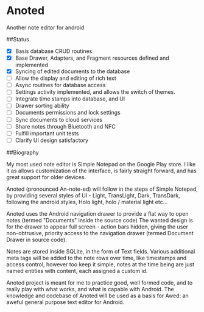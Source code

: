 Anoted
======

Another note editor for android

##Status 
  - [X] Basis database CRUD routines
  - [X] Base Drawer, Adapters, and Fragment resources defined and implemented
  - [X] Syncing of edited documents to the database
  - [ ] Allow the display and editing of rich text
  - [ ] Async routines for database access
  - [ ] Settings activity implemented, and allows the switch of themes.
  - [ ] Integrate time stamps into database, and UI
  - [ ] Drawer sorting ability
  - [ ] Documents permissions and lock settings
  - [ ] Sync documents to cloud services
  - [ ] Share notes through Bluetooth and NFC
  - [ ] Fulfill important unit tests
  - [ ] Clarify UI design satisfactory

##Biography

My most used note editor is Simple Notepad on the Google Play store. I like it as allows customization of the interface, is fairly straight forward, and has great support for older devices.

Anoted (pronounced An-note-ed) will follow in the steps of Simple Notepad, by providing several styles of UI - Light, TransLight, Dark, TransDark, following the android styles, Holo light, holo / material light etc...

Anoted uses the Android navigation drawer to provide a flat way to open notes (termed "Documents" inside the source code)
The wanted design is for the drawer to appear full screen - action bars hidden, giving the user non-obtrusive, priority access to the navigation drawer (termed Document Drawer in source code).

Notes are stored inside SQLite, in the form of Text fields. Various additional meta tags will be added to the note rows over time, like timestamps and access control, however too keep it simple, notes at the time being are just named entities with content, each assigned a custom id. 

Anoted project is meant for me to practice good, well formed code, and to really play with what works, and what is capable with Android. The knowledge and codebase of Anoted will be used as a basis for Awed: an aweful general purpose text editor for Android.

